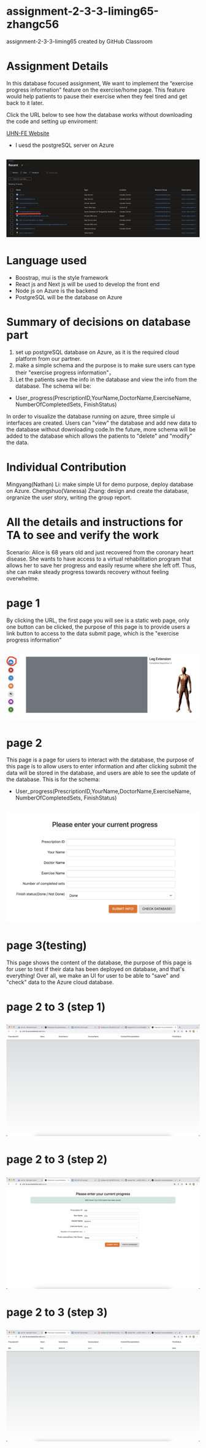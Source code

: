 # assignment-2-3-3-liming65-zhangc56
assignment-2-3-3-liming65 created by GitHub Classroom
# Assignment  Details
In this database focused assignment, We want to implement the “exercise progress information” feature on the exercise/home page. 
This feature would help patients to pause their exercise when they feel tired and get back to it later. 

Click the URL below to see how the database works without downloading the code and setting up enviroment:

[UHN-FE Website](https://uhn-fe.azurewebsites.net)

- I uesd the postgreSQL server on Azure
## ![page 6](./img/pg6.jpg)

# Language used
- Boostrap, mui is the style framework
- React js and Next js will be used to develop the front end
- Node js on Azure is the backend
- PostgreSQL will be the database on Azure

# Summary of decisions on database part
1. set up postgreSQL database on Azure, as it is the required cloud platform from our partner. 
2. make a simple schema and the purpose is to make sure users can type their "exercise progress information"，
3. Let the patients save the info in the database and view the info from the database.
The schema wil be: 
- User_progress(PrescriptionID,YourName,DoctorName,ExerciseName, NumberOfCompletedSets, FinishStatus)

In order to visualize the database running on azure, three simple ui interfaces are created. Users can "view" the database and add new data to the database without downloading code.In the future, more schema will be added to the database which allows the patients to "delete" and "modify" the data.

# Individual Contribution
Mingyang(Nathan) Li: make simple UI for demo purpose, deploy database on Azure.
Chengshuo(Vanessa) Zhang: design and create the database, orgranize the user story, writing the group report.

# All the details and instructions for TA to see and verify the work

Scenario: Alice is 68 years old and just recovered from the coronary heart disease.  She wants  to have access to a virtual rehabilitation program that allows her  to save her  progress and easily resume where she left off. Thus, she can make steady progress towards recovery without feeling overwhelme.


# page 1
By clicking the URL, the first page you will see is a static web page, only one button can be clicked, the purpose of this page is to provide users a link button to access to the data submit page, which is the "exercise progress information"

## ![page 1](./img/pg1.jpg)

# page 2
This page is a page for users to interact with the database, the purpose of this page is to allow users to enter information and after clicking submit the data will be stored in the database, and users are able to see the update of the database.
This is for the schema: 
- User_progress(PrescriptionID,YourName,DoctorName,ExerciseName, NumberOfCompletedSets, FinishStatus)

## ![page 2](./img/pg2.jpg)

# page 3(testing)
This page shows the content of the database, the purpose of this page is for user to test if their data has been deployed on database, and that's everything! Over all, we make an UI for user to be able to "save" and "check" data to the Azure cloud database.

# page 2 to 3 (step 1)
## ![page 3](./img/pg3.jpg)
# page 2 to 3 (step 2)
## ![page 4](./img/pg4.jpg)
# page 2 to 3 (step 3)
## ![page 5](./img/pg5.jpg)
